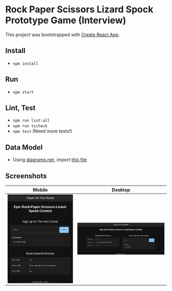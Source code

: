 # Rock Paper Scissors Lizard Spock Prototype Game (Interview)

This project was bootstrapped with [Create React App](https://github.com/facebook/create-react-app).

## Install

* `npm install`

## Run

* `npm start`

## Lint, Test

* `npm run lint:all`
* `npm run tscheck`
* `npm test` (Need more tests!)

## Data Model

* Using [diagrams.net](https://diagrams.net), import [this file](./docs/data-model.xml)

## Screenshots

| Mobile | Desktop |
| ---- | ---- |
| ![Mobile Screenshot](./docs/mobile.png) | ![Desktop Screenshot](./docs/desktop.png) |
